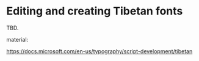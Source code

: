 # Editing and creating Tibetan fonts

TBD.

material:

https://docs.microsoft.com/en-us/typography/script-development/tibetan
